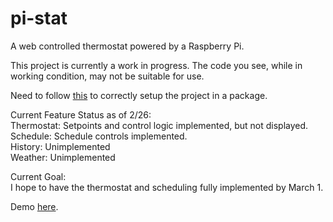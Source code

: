 pi-stat
=======

A web controlled thermostat powered by a Raspberry Pi.  

This project is currently a work in progress. The code you see, while in working condition, may not be suitable for use.  

Need to follow [this](http://guide.python-distribute.org/creation.html) to correctly setup the project in a package.  

Current Feature Status as of 2/26:  
Thermostat: Setpoints and control logic implemented, but not displayed.  
Schedule: Schedule controls implemented.   
History: Unimplemented  
Weather: Unimplemented  

Current Goal:  
I hope to have the thermostat and scheduling fully implemented by March 1. 

Demo [here](http://www.cstrauch.com/pi-stat/). 